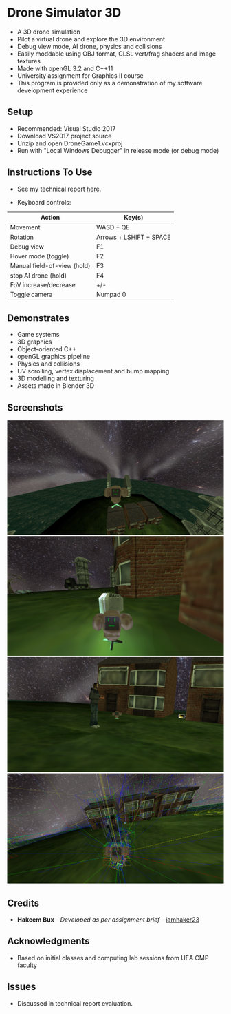 # Drone Simulator 3D

* A 3D drone simulation
* Pilot a virtual drone and explore the 3D environment
* Debug view mode, AI drone, physics and collisions
* Easily moddable using OBJ format, GLSL vert/frag shaders and image textures
* Made with openGL 3.2 and C++11
* University assignment for Graphics II course
* This program is provided only as a demonstration of my software development experience

## Setup

* Recommended: Visual Studio 2017
* Download VS2017 project source
* Unzip and open DroneGame1.vcxproj
* Run with "Local Windows Debugger" in release mode (or debug mode)

## Instructions To Use

* See my technical report <a href="https://github.com/iamhaker23/portfolio/blob/master/drone_simulation_3d/graphics_2_technical_report_WORDPRESS.pdf" target="_blank">here</a>.

* Keyboard controls:

| Action | Key(s) |
| --- | --- |
| Movement | WASD + QE |
| Rotation | Arrows + LSHIFT + SPACE |
| Debug view | F1 |
| Hover mode (toggle) | F2 |
| Manual field-of-view (hold) | F3 |
| stop AI drone (hold) | F4 |
| FoV increase/decrease | +/- | 
| Toggle camera | Numpad 0 |

## Demonstrates

* Game systems
* 3D graphics
* Object-oriented C++
* openGL graphics pipeline
* Physics and collisions
* UV scrolling, vertex displacement and bump mapping
* 3D modelling and texturing
* Assets made in Blender 3D

## Screenshots

![Drone screenshot 1](https://raw.githubusercontent.com/iamhaker23/portfolio/master/drone_simulation_3d/s2.png "Screenshot A")
![Drone screenshot 2](https://raw.githubusercontent.com/iamhaker23/portfolio/master/drone_simulation_3d/s4.png "Screenshot B")
![Drone screenshot 3](https://raw.githubusercontent.com/iamhaker23/portfolio/master/drone_simulation_3d/s5.png "Screenshot C")
![Drone screenshot 4](https://raw.githubusercontent.com/iamhaker23/portfolio/master/drone_simulation_3d/s7.png "Screenshot D")

## Credits

* **Hakeem Bux** - *Developed as per assignment brief* - [iamhaker23](https://github.com/iamhaker23)

## Acknowledgments

* Based on initial classes and computing lab sessions from UEA CMP faculty

## Issues

* Discussed in technical report evaluation.
